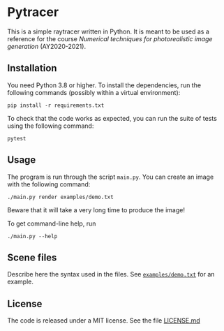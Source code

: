 # Pytracer

This is a simple raytracer written in Python. It is meant to be used as a reference for the course *Numerical techniques for photorealistic image generation* (AY2020-2021).

## Installation

You need Python 3.8 or higher. To install the dependencies, run the following commands (possibly within a virtual environment):

    pip install -r requirements.txt

To check that the code works as expected, you can run the suite of tests using the following command:

    pytest

## Usage

The program is run through the script `main.py`. You can create an image with the following command:

    ./main.py render examples/demo.txt

Beware that it will take a very long time to produce the image!

To get command-line help, run

    ./main.py --help


## Scene files

Describe here the syntax used in the files. See [`examples/demo.txt`](./examples/demo.txt) for an example.


## License

The code is released under a MIT license. See the file [LICENSE.md](./LICENSE.md)
